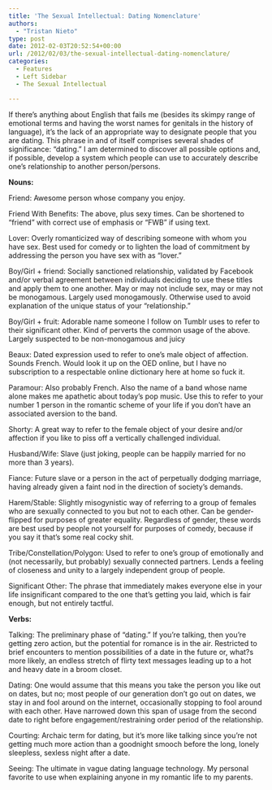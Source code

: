 ```yaml
---
title: 'The Sexual Intellectual: Dating Nomenclature'
authors: 
  - "Tristan Nieto"
type: post
date: 2012-02-03T20:52:54+00:00
url: /2012/02/03/the-sexual-intellectual-dating-nomenclature/
categories:
  - Features
  - Left Sidebar
  - The Sexual Intellectual

---
```

If there&#8217;s anything about English that fails me (besides its skimpy range of emotional terms and having the worst names for genitals in the history of language), it&#8217;s the lack of an appropriate way to designate people that you are dating. This phrase in and of itself comprises several shades of significance: “dating.” I am determined to discover all possible options and, if possible, develop a system which people can use to accurately describe one&#8217;s relationship to another person/persons.

**Nouns:**

Friend: Awesome person whose company you enjoy.

Friend With Benefits: The above, plus sexy times. Can be shortened to “friend” with correct use of emphasis or “FWB” if using text.

Lover: Overly romanticized way of describing someone with whom you have sex. Best used for comedy or to lighten the load of commitment by addressing the person you have sex with as “lover.”

Boy/Girl + friend: Socially sanctioned relationship, validated by Facebook and/or verbal agreement between individuals deciding to use these titles and apply them to one another. May or may not include sex, may or may not be monogamous. Largely used monogamously. Otherwise used to avoid explanation of the unique status of your “relationship.”

Boy/Girl + fruit: Adorable name someone I follow on Tumblr uses to refer to their significant other. Kind of perverts the common usage of the above. Largely suspected to be non-monogamous and juicy

Beaux: Dated expression used to refer to one&#8217;s male object of affection. Sounds French. Would look it up on the OED online, but I have no subscription to a respectable online dictionary here at home so fuck it.

Paramour: Also probably French. Also the name of a band whose name alone makes me apathetic about today&#8217;s pop music. Use this to refer to your number 1 person in the romantic scheme of your life if you don&#8217;t have an associated aversion to the band.

Shorty: A great way to refer to the female object of your desire and/or affection if you like to piss off a vertically challenged individual.

Husband/Wife: Slave (just joking, people can be happily married for no more than 3 years).

Fiance: Future slave or a person in the act of perpetually dodging marriage, having already given a faint nod in the direction of society&#8217;s demands.

Harem/Stable: Slightly misogynistic way of referring to a group of females who are sexually connected to you but not to each other. Can be gender-flipped for purposes of greater equality. Regardless of gender, these words are best used by people not yourself for purposes of comedy, because if you say it that&#8217;s some real cocky shit.

Tribe/Constellation/Polygon: Used to refer to one&#8217;s group of emotionally and (not necessarily, but probably) sexually connected partners. Lends a feeling of closeness and unity to a largely independent group of people.

Significant Other: The phrase that immediately makes everyone else in your life insignificant compared to the one that&#8217;s getting you laid, which is fair enough, but not entirely tactful.

**Verbs:**

Talking: The preliminary phase of “dating.” If you&#8217;re talking, then you&#8217;re getting zero action, but the potential for romance is in the air. Restricted to brief encounters to mention possibilities of a date in the future or, what?s more likely, an endless stretch of flirty text messages leading up to a hot and heavy date in a broom closet.

Dating: One would assume that this means you take the person you like out on dates, but no; most people of our generation don&#8217;t go out on dates, we stay in and fool around on the internet, occasionally stopping to fool around with each other. Have narrowed down this span of usage from the second date to right before engagement/restraining order period of the relationship.

Courting: Archaic term for dating, but it&#8217;s more like talking since you&#8217;re not getting much more action than a goodnight smooch before the long, lonely sleepless, sexless night after a date.

Seeing: The ultimate in vague dating language technology. My personal favorite to use when explaining anyone in my romantic life to my parents.